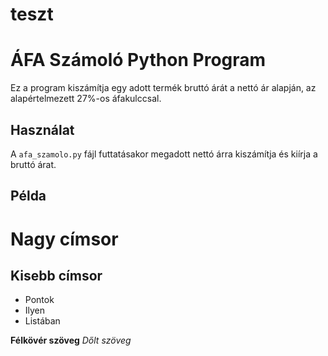 # teszt
# ÁFA Számoló Python Program

Ez a program kiszámítja egy adott termék bruttó árát a nettó ár alapján, az alapértelmezett 27%-os áfakulccsal.

## Használat

A `afa_szamolo.py` fájl futtatásakor megadott nettó árra kiszámítja és kiírja a bruttó árat.

## Példa

# Nagy címsor
## Kisebb címsor

- Pontok
- Ilyen
- Listában

**Félkövér szöveg**
*Dőlt szöveg*

